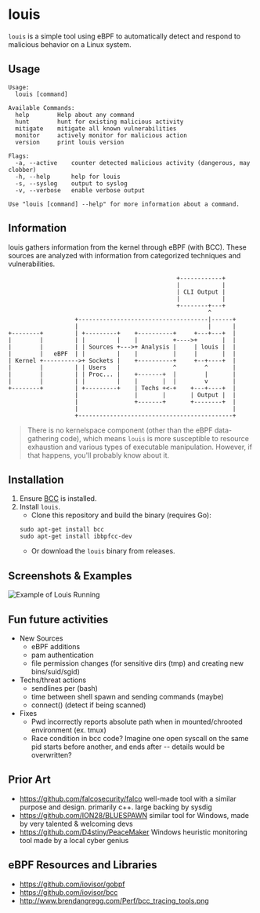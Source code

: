 # louis

`louis` is a simple tool using eBPF to automatically detect and respond to malicious behavior on a Linux system.

## Usage

```
Usage:
  louis [command]

Available Commands:
  help        Help about any command
  hunt        hunt for existing malicious activity
  mitigate    mitigate all known vulnerabilities
  monitor     actively monitor for malicious action
  version     print louis version

Flags:
  -a, --active    counter detected malicious activity (dangerous, may clobber)
  -h, --help      help for louis
  -s, --syslog    output to syslog
  -v, --verbose   enable verbose output

Use "louis [command] --help" for more information about a command.
```

## Information

louis gathers information from the kernel through eBPF (with BCC). These sources are analyzed with information from categorized techniques and vulnerabilities.

```
                                                +------------+
                                                |            |
                                                | CLI Output |
                                                |            |
                                                +--------+---+
                                                         ^
                   +-------------------------------------|------+
                   |                                     |      |
+--------+         | +---------+    +----------+     +---+---+  |
|        |         | |         |    |          +---->+       |  |
|        |         | | Sources +--->+ Analysis |     | louis |  |
|        |   eBPF  | |         |    |          |     |       |  |
| Kernel +---------->+ Sockets |    +----------+     +--+----+  |
|        |         | | Users   |               ^        ^       |
|        |         | | Proc... |    +-------+  |        |       |
|        |         | |         |    |       |  |        v       |
+--------+         | +---------+    | Techs +<-+    +---+----+  |
                   |                |       |       | Output |  |
                   |                +-------+       +--------+  |
                   |                                            |
                   +--------------------------------------------+
```

> There is no kernelspace component (other than the eBPF data-gathering code), which means `louis` is more susceptible to resource exhaustion and various types of executable manipulation. However, if that happens, you'll probably know about it.

## Installation

1. Ensure [BCC](https://github.com/iovisor/bcc) is installed.
2. Install `louis`.
    - Clone this repository and build the binary (requires Go):
    ```
    sudo apt-get install bcc
    sudo apt-get install ibbpfcc-dev
    ```
    - Or download the `louis` binary from releases.

## Screenshots & Examples

![Example of Louis Running](./docs/example.gif)

## Fun future activities

- New Sources
    - eBPF additions
    - pam authentication
    - file permission changes (for sensitive dirs (tmp) and creating new bins/suid/sgid)
- Techs/threat actions
    - sendlines per <time unit> (bash)
    - time between shell spawn and sending commands (maybe)
    - connect() (detect if being scanned)
- Fixes
   - Pwd incorrectly reports absolute path when in mounted/chrooted environment (ex. tmux)
   - Race condition in bcc code? Imagine one open syscall on the same pid starts before another, and ends after -- details would be overwritten?

## Prior Art

- https://github.com/falcosecurity/falco well-made tool with a similar purpose and design. primarily c++. large backing by sysdig
- https://github.com/ION28/BLUESPAWN similar tool for Windows, made by very talented & welcoming devs
- https://github.com/D4stiny/PeaceMaker Windows heuristic monitoring tool made by a local cyber genius

## eBPF Resources and Libraries

- https://github.com/iovisor/gobpf
- https://github.com/iovisor/bcc
- http://www.brendangregg.com/Perf/bcc_tracing_tools.png
